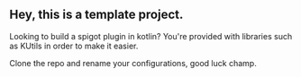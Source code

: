 ## Hey, this is a template project.

Looking to build a spigot plugin in kotlin? You're provided with libraries such as KUtils in order to make it easier.

Clone the repo and rename your configurations, good luck champ.